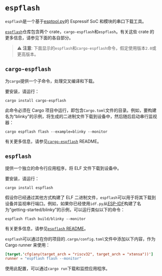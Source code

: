 # `espflash`

`espflash`是一个基于[esptool.py][esptool]的 Espressif SoC 和模块的串口下载工具。

[`espflash`][espflash]仓库包含两个 crate，`cargo-espflash`和`espflash`。有关这些 crate 的更多信息，请参见下面的各自部分。

[esptool]: https://github.com/espressif/esptool
[espflash]: https://github.com/esp-rs/espflash

> ⚠️ **注意**: 下面显示的`espflash`和`cargo-espflash`命令，假定使用版本`2.0`或更高版本。

## `cargo-espflash`

为`cargo`提供一个子命令，处理交叉编译和下载。

要安装，请运行：

```shell
cargo install cargo-espflash
```

此命令必须在 Cargo 项目中运行，即包含`Cargo.toml`文件的目录。例如，要构建名为“blinky”的示例，将生成的二进制文件下载到设备中，然后随后启动串行监视器：

```shell
cargo espflash flash --example=blinky --monitor
```

有关更多信息，请参见[`cargo-espflash`][cargo-espflash] README。

[cargo-espflash]: https://github.com/esp-rs/espflash/blob/master/cargo-espflash/README.md

## `espflash`

提供一个独立的命令行应用程序，将 ELF 文件下载到设备中。

要安装，请运行：

```shell
cargo install espflash
```

假设你已经通过其他方式构建了 ELF 二进制文件，`espflash`可以用于将其下载到设备并监视串行端口。例如，如果你已经使用`idf.py`从[ESP-IDF][esp-idf]构建了名为“getting-started/blinky”的示例，可以运行类似以下的命令：

```shell
espflash flash build/blinky --monitor
```

有关更多信息，请参见[`espflash` README][espflash-readme]。

`espflash`可以通过在你的项目的`.cargo/config.toml`文件中添加以下内容，作为 Cargo runner 来使用：
```toml
[target.'cfg(any(target_arch = "riscv32", target_arch = "xtensa"))']
runner = "espflash flash --monitor"
```
使用此配置，可以通过`cargo run`下载和监控应用程序。

[esp-idf]: https://github.com/espressif/esp-idf
[espflash-readme]: https://github.com/esp-rs/espflash/blob/master/espflash/README.md
